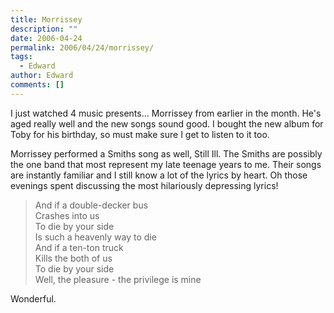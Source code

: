 ```yaml
---
title: Morrissey
description: ""
date: 2006-04-24
permalink: 2006/04/24/morrissey/
tags:
  - Edward
author: Edward
comments: []
---
```


I just watched 4 music presents... Morrissey from earlier in the month.
He\'s aged really well and the new songs sound good. I bought the new
album for Toby for his birthday, so must make sure I get to listen to it
too.

Morrissey performed a Smiths song as well, Still Ill. The Smiths are
possibly the one band that most represent my late teenage years to me.
Their songs are instantly familiar and I still know a lot of the lyrics
by heart. Oh those evenings spent discussing the most hilariously
depressing lyrics!

> And if a double-decker bus  
>  Crashes into us  
>  To die by your side  
>  Is such a heavenly way to die  
>  And if a ten-ton truck  
>  Kills the both of us  
>  To die by your side  
>  Well, the pleasure - the privilege is mine

Wonderful.

